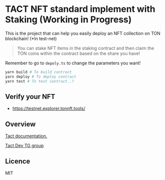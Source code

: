 # TACT NFT standard implement with Staking (Working in Progress)

This is the project that can help you easily deploy an NFT collection on TON blockchain! (\*In test-net)

> You can stake NFT items in the staking contract and then claim the TON coins within the contract based on the share you have!


Remember to go to `depoly.ts` to change the parameters you want!

```bash
yarn build # To build contract
yarn deploy # To deploy contract
yarn test # To test contract..?
```

## Verify your NFT

-   https://testnet.explorer.tonnft.tools/

## Overview

[Tact documentation.](https://github.com/ton-community/tact/blob/main/docs/overview.md)

[Tact Dev TG group](https://t.me/tactlang)

## Licence

MIT
